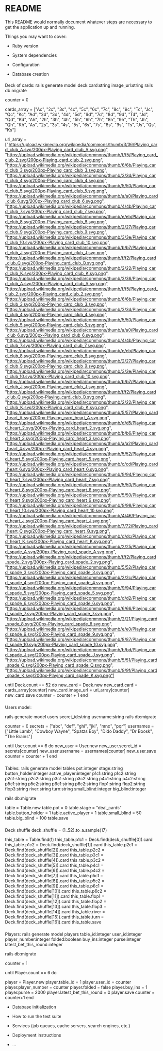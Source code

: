 # README

This README would normally document whatever steps are necessary to get the
application up and running.

Things you may want to cover:

* Ruby version

* System dependencies

* Configuration

* Database creation

####
Deck of cards:
rails generate model deck card:string image_url:string
rails db:migrate

counter = 0

cards_array =
["Ac", "2c", "3c", "4c", "5c", "6c", "7c", "8c", "9c", "Tc", "Jc", "Qc", "Kc",
 "Ad", "2d", "3d", "4d", "5d", "6d", "7d", "8d", "9d", "Td", "Jd", "Qd", "Kd",
 "Ah", "2h", "3h", "4h", "5h", "6h", "7h", "8h", "9h", "Th", "Jh", "Qh", "Kh",
 "As", "2s", "3s", "4s", "5s", "6s", "7s", "8s", "9s", "Ts", "Js", "Qs", "Ks"]

url_array = ["https://upload.wikimedia.org/wikipedia/commons/thumb/3/36/Playing_card_club_A.svg/200px-Playing_card_club_A.svg.png",
"https://upload.wikimedia.org/wikipedia/commons/thumb/f/f5/Playing_card_club_2.svg/200px-Playing_card_club_2.svg.png",
"https://upload.wikimedia.org/wikipedia/commons/thumb/6/6b/Playing_card_club_3.svg/200px-Playing_card_club_3.svg.png",
"https://upload.wikimedia.org/wikipedia/commons/thumb/3/3d/Playing_card_club_4.svg/200px-Playing_card_club_4.svg.png",
"https://upload.wikimedia.org/wikipedia/commons/thumb/5/50/Playing_card_club_5.svg/200px-Playing_card_club_5.svg.png",
"https://upload.wikimedia.org/wikipedia/commons/thumb/a/a0/Playing_card_club_6.svg/200px-Playing_card_club_6.svg.png",
"https://upload.wikimedia.org/wikipedia/commons/thumb/4/4b/Playing_card_club_7.svg/200px-Playing_card_club_7.svg.png",
"https://upload.wikimedia.org/wikipedia/commons/thumb/e/eb/Playing_card_club_8.svg/200px-Playing_card_club_8.svg.png",
"https://upload.wikimedia.org/wikipedia/commons/thumb/2/27/Playing_card_club_9.svg/200px-Playing_card_club_9.svg.png",
"https://upload.wikimedia.org/wikipedia/commons/thumb/3/3e/Playing_card_club_10.svg/200px-Playing_card_club_10.svg.png",
"https://upload.wikimedia.org/wikipedia/commons/thumb/b/b7/Playing_card_club_J.svg/200px-Playing_card_club_J.svg.png",
"https://upload.wikimedia.org/wikipedia/commons/thumb/f/f2/Playing_card_club_Q.svg/200px-Playing_card_club_Q.svg.png",
"https://upload.wikimedia.org/wikipedia/commons/thumb/2/22/Playing_card_club_K.svg/200px-Playing_card_club_K.svg.png",
"https://upload.wikimedia.org/wikipedia/commons/thumb/3/36/Playing_card_club_A.svg/200px-Playing_card_club_A.svg.png",
"https://upload.wikimedia.org/wikipedia/commons/thumb/f/f5/Playing_card_club_2.svg/200px-Playing_card_club_2.svg.png",
"https://upload.wikimedia.org/wikipedia/commons/thumb/6/6b/Playing_card_club_3.svg/200px-Playing_card_club_3.svg.png",
"https://upload.wikimedia.org/wikipedia/commons/thumb/3/3d/Playing_card_club_4.svg/200px-Playing_card_club_4.svg.png",
"https://upload.wikimedia.org/wikipedia/commons/thumb/5/50/Playing_card_club_5.svg/200px-Playing_card_club_5.svg.png",
"https://upload.wikimedia.org/wikipedia/commons/thumb/a/a0/Playing_card_club_6.svg/200px-Playing_card_club_6.svg.png",
"https://upload.wikimedia.org/wikipedia/commons/thumb/4/4b/Playing_card_club_7.svg/200px-Playing_card_club_7.svg.png",
"https://upload.wikimedia.org/wikipedia/commons/thumb/e/eb/Playing_card_club_8.svg/200px-Playing_card_club_8.svg.png",
"https://upload.wikimedia.org/wikipedia/commons/thumb/2/27/Playing_card_club_9.svg/200px-Playing_card_club_9.svg.png",
"https://upload.wikimedia.org/wikipedia/commons/thumb/3/3e/Playing_card_club_10.svg/200px-Playing_card_club_10.svg.png",
"https://upload.wikimedia.org/wikipedia/commons/thumb/b/b7/Playing_card_club_J.svg/200px-Playing_card_club_J.svg.png",
"https://upload.wikimedia.org/wikipedia/commons/thumb/f/f2/Playing_card_club_Q.svg/200px-Playing_card_club_Q.svg.png",
"https://upload.wikimedia.org/wikipedia/commons/thumb/2/22/Playing_card_club_K.svg/200px-Playing_card_club_K.svg.png",
"https://upload.wikimedia.org/wikipedia/commons/thumb/5/57/Playing_card_heart_A.svg/200px-Playing_card_heart_A.svg.png",
"https://upload.wikimedia.org/wikipedia/commons/thumb/d/d5/Playing_card_heart_2.svg/200px-Playing_card_heart_2.svg.png",
"https://upload.wikimedia.org/wikipedia/commons/thumb/b/b6/Playing_card_heart_3.svg/200px-Playing_card_heart_3.svg.png",
"https://upload.wikimedia.org/wikipedia/commons/thumb/a/a2/Playing_card_heart_4.svg/200px-Playing_card_heart_4.svg.png",
"https://upload.wikimedia.org/wikipedia/commons/thumb/5/52/Playing_card_heart_5.svg/200px-Playing_card_heart_5.svg.png",
"https://upload.wikimedia.org/wikipedia/commons/thumb/c/cd/Playing_card_heart_6.svg/200px-Playing_card_heart_6.svg.png",
"https://upload.wikimedia.org/wikipedia/commons/thumb/9/94/Playing_card_heart_7.svg/200px-Playing_card_heart_7.svg.png",
"https://upload.wikimedia.org/wikipedia/commons/thumb/5/50/Playing_card_heart_8.svg/200px-Playing_card_heart_8.svg.png",
"https://upload.wikimedia.org/wikipedia/commons/thumb/5/50/Playing_card_heart_9.svg/200px-Playing_card_heart_9.svg.png",
"https://upload.wikimedia.org/wikipedia/commons/thumb/9/98/Playing_card_heart_10.svg/200px-Playing_card_heart_10.svg.png",
"https://upload.wikimedia.org/wikipedia/commons/thumb/4/46/Playing_card_heart_J.svg/200px-Playing_card_heart_J.svg.png",
"https://upload.wikimedia.org/wikipedia/commons/thumb/7/72/Playing_card_heart_Q.svg/200px-Playing_card_heart_Q.svg.png",
"https://upload.wikimedia.org/wikipedia/commons/thumb/d/dc/Playing_card_heart_K.svg/200px-Playing_card_heart_K.svg.png",
"https://upload.wikimedia.org/wikipedia/commons/thumb/2/25/Playing_card_spade_A.svg/200px-Playing_card_spade_A.svg.png",
"https://upload.wikimedia.org/wikipedia/commons/thumb/f/f2/Playing_card_spade_2.svg/200px-Playing_card_spade_2.svg.png",
"https://upload.wikimedia.org/wikipedia/commons/thumb/5/52/Playing_card_spade_3.svg/200px-Playing_card_spade_3.svg.png",
"https://upload.wikimedia.org/wikipedia/commons/thumb/2/2c/Playing_card_spade_4.svg/200px-Playing_card_spade_4.svg.png",
"https://upload.wikimedia.org/wikipedia/commons/thumb/9/94/Playing_card_spade_5.svg/200px-Playing_card_spade_5.svg.png",
"https://upload.wikimedia.org/wikipedia/commons/thumb/d/d2/Playing_card_spade_6.svg/200px-Playing_card_spade_6.svg.png",
"https://upload.wikimedia.org/wikipedia/commons/thumb/6/66/Playing_card_spade_7.svg/200px-Playing_card_spade_7.svg.png",
"https://upload.wikimedia.org/wikipedia/commons/thumb/2/21/Playing_card_spade_8.svg/200px-Playing_card_spade_8.svg.png",
"https://upload.wikimedia.org/wikipedia/commons/thumb/e/e0/Playing_card_spade_9.svg/200px-Playing_card_spade_9.svg.png",
"https://upload.wikimedia.org/wikipedia/commons/thumb/8/87/Playing_card_spade_10.svg/200px-Playing_card_spade_10.svg.png",
"https://upload.wikimedia.org/wikipedia/commons/thumb/b/bd/Playing_card_spade_J.svg/200px-Playing_card_spade_J.svg.png",
"https://upload.wikimedia.org/wikipedia/commons/thumb/5/51/Playing_card_spade_Q.svg/200px-Playing_card_spade_Q.svg.png",
"https://upload.wikimedia.org/wikipedia/commons/thumb/9/9f/Playing_card_spade_K.svg/200px-Playing_card_spade_K.svg.png"]


until Deck.count == 52 do
new_card = Deck.new
new_card.card = cards_array[counter]
new_card.image_url = url_array[counter]
new_card.save
counter = counter + 1
end

#####
Users model:

rails generate model users secret_id:string username:string
rails db:migrate

counter = 0
secrets = ["abc", "def", "ghi", "jkl", "mno", "pqr"]
usernames = ["Little Lamb", "Cowboy Wayne", "Spatzs Boy", "Dido Daddy", "Dr Boosk", "The Brains"]

until User.count == 6 do
new_user = User.new
new_user.secret_id = secrets[counter]
new_user.username = usernames[counter]
new_user.save
counter = counter + 1
end

###
Tables:
rails generate model tables pot:integer stage:string button_holder:integer active_player:integer p1c1:string p1c2:string p2c1:string p2c2:string p3c1:string p3c2:string p4c1:string p4c2:string p5c1:string p5c2:string p6c1:string p6c2:string flop1:string flop2:string flop3:string river:string turn:string small_blind:integer big_blind:integer

rails db:migrate

table = Table.new
table.pot = 0
table.stage = "deal_cards"
table.button_holder = 1
table.active_player = 1
table.small_blind = 50
table.big_blind = 100
table.save

###
Deck shuffle
deck_shuffle = (1..52).to_a.sample(17)

this_table = Table.find(1)
this_table.p1c1 = Deck.find(deck_shuffle[0]).card
this_table.p1c2 = Deck.find(deck_shuffle[1]).card
this_table.p2c1 = Deck.find(deck_shuffle[2]).card
this_table.p2c2 = Deck.find(deck_shuffle[3]).card
this_table.p3c1 = Deck.find(deck_shuffle[4]).card
this_table.p3c2 = Deck.find(deck_shuffle[5]).card
this_table.p4c1 = Deck.find(deck_shuffle[6]).card
this_table.p4c2 = Deck.find(deck_shuffle[7]).card
this_table.p5c1 = Deck.find(deck_shuffle[8]).card
this_table.p5c2 = Deck.find(deck_shuffle[9]).card
this_table.p6c1 = Deck.find(deck_shuffle[10]).card
this_table.p6c2 = Deck.find(deck_shuffle[11]).card
this_table.flop1 = Deck.find(deck_shuffle[12]).card
this_table.flop2 = Deck.find(deck_shuffle[13]).card
this_table.flop3 = Deck.find(deck_shuffle[14]).card
this_table.river = Deck.find(deck_shuffle[15]).card
this_table.turn = Deck.find(deck_shuffle[16]).card
this_table.save


###
Players:
rails generate model players table_id:integer user_id:integer player_number:integer folded:boolean buy_ins:integer purse:integer latest_bet_this_round:integer

rails db:migrate

counter = 1

until Player.count == 6 do

player = Player.new
player.table_id = 1
player.user_id = counter
player.player_number = counter
player.folded = false
player.buy_ins = 1
player.purse = 2000
player.latest_bet_this_round = 0
player.save
counter = counter+1
end

* Database initialization

* How to run the test suite

* Services (job queues, cache servers, search engines, etc.)

* Deployment instructions

* ...
